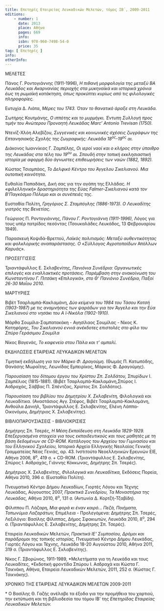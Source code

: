 ```yaml
---
title: Επετηρίς Εταιρείας Λευκαδικών Μελετών, τόμος ΙΒ΄, 2009-2011
editions:
    - number: 1
      date: 2013
      place: Αθήνα
      pages: 669
      info: 
      isbn: 978-960-7498-54-0
      price: 35
tag: [ Επετηρίς ]
info: 
otherInfo:
---
```


ΜΕΛΕΤΕΣ

Πάνος Γ. Ροντογιάννης \(1911-1996\), *Η πιθανή μορφολογία της μεταξύ ΒΑ Λευκάδος και Ακαρνανίας περιοχής στα μυκηναϊκά και ιστορικά χρόνια έως τη ρωμαϊκή κατάκτηση, όπως προκύπτει κυρίως από τις φιλολογικές πληροφορίες.*

Ευτυχία Δ. Λιάτα, *Μέρες του 1743. Όταν το θανατικό άραξε στη Λευκάδα.*

Σωτήρης Κουτμάνης, *Ο ιππότης και το μυρμήγκι. Έντυπη Συλλογή προς τιμήν του Ανώτερου Προνοητή Λευκάδας Marc’ Antonio Trevisan \(1750\).*

Ντενίζ-Χλόη Αλεβίζου, *Συγγενικές και κοινωνικές σχέσεις ζωγράφων της Επτανησιακής Σχολής της ζωγραφικής: Λευκάδα 18<sup>ος</sup>-19<sup>ος</sup> αι.*

Διάκονος Ιωαννίκιος Γ. Ζαμπέλης, *Οι ιεροί ναοί και ο κλήρος στην ύπαιθρο της Λευκάδας στα τέλη του 19<sup>ου</sup> αι. Σπουδή στην τοπική εκκλησιαστική ιστορία με αφορμή δύο άγνωστες επιθεωρήσεις των ναών \(1882, 1892\).*

Κώστας Τσιαμπάος, *Το Δελφικό Κέντρο του Άγγελου Σικελιανού. Μια ουτοπική κοινότητα.*

Ευθαλία Παπαδάκη, Δική σας για την αγάπη της Ελλάδας. *Η «φιλελληνική» δραστηριότητα της Εύας Falmer-Σικελιανού κατά τον Β'Παγκόσμιο Πόλεμο και οι συνέπειές της*.

Ευσταθία Πολίτη, *Γρηγόριος Σ. Σταμπόγλης \(1886-1973\). Ο Λευκαδίτης γιατρός της Βενετίας.*

Γεώργιος Π. Ροντογιάννης, *Πάνου Γ. Ροντογιάννη \(1911-1996\),* Λόγος για τους υπέρ πατρίδος πεσόντας \(Τσουκαλάδες Λευκάδος, 13 Φεβρουαρίου 1949\).

Παρασκευή Κοψιδά-Βρεττού, *Λαϊκός πολιτισμός: Μεταξύ αυθεντικότητας και φολκλορικής αναπαράστασης. Ο «Σύλλογος Αγροτοπαίδων* Απόλλων *Καρυάς».*

ΠΡΟΣΕΓΓΙΣΕΙΣ

Τριαντάφυλλος Ε. Σκλαβενίτης, *Πανιόνια Συνέδρια: Οργανωτικές επιλογές και εναλλακτικές προτάσεις. Παρέμβαση στην ανακοίνωση του Κωνσταντίνου Γ. Πιτσάκη «Επιλογικά», στο Θ' Πανιόνιο Συνέδριο, Παξοί 26-30 Μαΐου 2010.*

ΜΑΡΤΥΡΙΕΣ

Βιβέτ Τσαρλαμπά-Κακλαμάνη, *Δύο κείμενα του 1984 του Τάσου Κατσή \(1903-1987\) με τις αναμνήσεις των ψαράδων για τον Άγγελο και την Εύα Σικελιανού στο νησάκι του Α ϊ-Νικόλα \(1902-1910\).*

Μάρθα Σουμίλα-Σαμπατακάκη - Αγησίλαος Σουμίλας - Νίκος Κ. Κατηφόρης, *Του Σικελιανού εννιά ανέκδοτες επιστολές στο φίλο του Σπύρο Γεράσιμου Σουμίλα*

Νίκος Βαγενάς, *Το καφενείο στου Πάλα και τ’ αμπαλί.*

ΕΚΔΗΛΩΣΕΙΣ ΕΤΑΙΡΕΙΑΣ ΛΕΥΚΑΔΙΚΩΝ ΜΕΛΕΤΩΝ

*Τιμητική εκδήλωση για τον Μάρκο Φ. Δραγούμη.* \(Θωμάς Π. Κατωπόδης, Θανάσης Μωραΐτης, Λεωνίδας Εμπειρίκος, Μάρκος Φ. Δραγούμης\).

*Παρουσίαση του δίτομου έργου του Χρίστου Σπ. Σολδάτου,* Σπυρίδων Ι. Ζαμπέλιος \(1815-1881\). \(Βιβέτ Τσαρλαμπά-Κακλαμάνη,Σπύρος Ι. Ασδραχάς, Σάββας Π. Σπέντζας, Χρίστος Σπ. Σολδάτος\).

*Παρουσίαση του βιβλίου του Δημητρίου X. Σκλαβενίτη,* Φιλολογικά και Λευκαδίτικα. \(Αναστάσιος Αγγ. Στέφος, Βιβέτ Τσαρλαμπά-Κακλαμάνη, Ανθούλα Δανιήλ, Τριαντάφυλλος Ε. Σκλαβενίτης, Ελένη Λάππα-Οικονόμου, Δημήτριος Χ. Σκλαβενίτης\).

ΒΙΒΛΙΟΠΑΡΟΥΣΙΑΣΕΙΣ - ΒΙΒΛΙΟΚΡΙΣΙΕΣ

Δημήτρης Σπ. Τσερές, *Η Μέση Εκπαίδευση στη Λευκάδα 1829-1929. Επεξεργασμένα στοιχεία για τους εκπαιδευτικούς και τους μαθητές με τη βάση δεδομένων σε CD-ROM. Κατάλογος του Αρχείου του Γυμνασίου και του Ελληνικού Σχολείου,* Ιστορικό Αρχείο Ελληνικής Νεολαίας Γενικής Γραμματείας Νέας Γενιάς, αρ. 43. Ινστιτούτο Νεοελληνικών Ερευνών ΕΙΕ, Αθήνα 2006, 8<sup>ο</sup>, 419 σ. \+ CD-ROM. \(Τριαντάφυλλος Ε. Σκλαβενίτης, Σπύρος Ι. Ασδραχάς, Γιάννης Κόκκωνας, Δημήτρης Σπ. Τσερές\).

Δημήτριος Χ. Σκλαβενίτης, *Φιλολογικά και Λευκαδίτικα,* Εκδόσεις Πορεία, Αθήνα 2010, 396 σ. \(Ευσταθία Πολίτη\).

Πνευματικό Κέντρο Δήμου Λευκαδίων, Γιορτές Λόγου και Τέχνης Λευκάδας, Αύγουστος 2007, *Πρακτικά Συνεδρίου, Τα Μοναστήρια της Λευκάδας,* Αθήνα 2010, 8<sup>ο</sup>, 131 σ. \(Αντωνία Δ. Κορτζή-Τζαβίδη\).

Φίλιππου Π. Λάζαρη, *Μια φορά κι έναν καιρό... Πεζά, Ποιήματα, Τοπωνύμια Λαζαράτων,* Επιμέλεια - Προλεγόμενα: Δημήτρης Σπ. Τσερές, Λεξιλόγιο: Βασίλης Φίλιππας, Δήμος Σφακιωτών, Λευκάδα 2010, 8<sup>ο</sup>, 294 σ. \(Τριαντάφυλλος Ε. Σκλαβενίτης, Δημήτρης Σπ. Τσερές\).

Εταιρεία Λευκαδικών Μελετών, *Πρακτικά ΙΕ' Συμποσίου, Δρόμοι και παράδρομοι της τοπικής ιστορίας,* Πνευματικό Κέντρο Δήμου Λευκάδας, Γιορτές Λόγου και Τέχνης, Λευκάδα 18-20 Αυγούστου 2010, Αθήνα 2011, 319 σ. \(Τριαντάφυλλος Ε. Σκλαβενίτης\).

Νίκος Γ. Σβορώνος, 1911-1989, *Μελετήματα για τη Λευκάδα και τους Λευκαδίτες, *Εκδοτική φροντίδα Σπύρου Ι. Ασδραχά και Κώστα Γ. Τσικνάκη, Αθήνα, Εταιρεία Λευκαδικών Μελετών, 2011, 252 σ. \(Κώστας Γ. Τσικνάκης\).

ΧΡΟΝΙΚΟ ΤΗΣ ΕΤΑΙΡΕΙΑΣ ΛΕΥΚΑΔΙΚΩΝ ΜΕΛΕΤΩΝ 2009-2011


\* Ο Βασίλης Θ. Γαζής ανέλαβε τα έξοδα για την προμήθεια του χαρτιού, την εκτύπωση και τη βιβλιοδεσία του τόμου ΙΒ' της *Επετηρίδας Εταιρείας Λευκαδικών Μελετών.*
